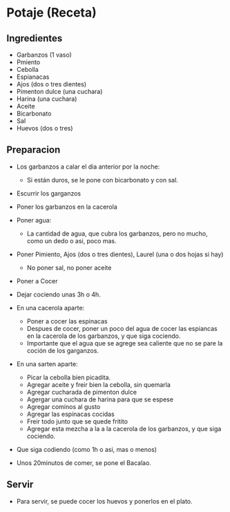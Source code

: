 # Potaje (Receta)

## Ingredientes

- Garbanzos (1 vaso)
- Pmiento
- Cebolla
- Espianacas
- Ajos (dos o tres dientes)
- Pimenton dulce (una cuchara)
- Harina (una cuchara)
- Aceite
- Bicarbonato
- Sal
- Huevos (dos o tres)

## Preparacion

- Los garbanzos a calar el dia anterior por la noche:
  - Si están duros, se le pone con bicarbonato y con sal.

- Escurrir los garganzos
- Poner los garbanzos en la cacerola
- Poner agua:
  - La cantidad de agua, que cubra los garbanzos, pero no mucho, como un dedo o asi, poco mas.
- Poner Pimiento, Ajos (dos o tres dientes), Laurel (una o dos hojas si hay)
  - No poner sal, no poner aceite
- Poner a Cocer
- Dejar cociendo unas 3h o 4h.
- En una cacerola aparte:
  - Poner a cocer las espinacas
  - Despues de cocer, poner un poco del agua de cocer las espiancas en la cacerola de los garbanzos, y que siga cociendo.
  - Importante que el agua que se agrege sea caliente que no se pare la coción de los garganzos.
- En una sarten aparte:
  - Picar la cebolla bien picadita.
  - Agregar aceite y freir bien la cebolla, sin quemarla
  - Agregar cucharada de pimenton dulce
  - Agergar una cuchara de harina para que se espese
  - Agregar cominos al gusto
  - Agregar las espinacas cocidas
  - Freir todo junto que se quede fritito
  - Agregar esta mezcha a la a la cacerola de los garbanzos, y que siga cociendo.
- Que siga codiendo (como 1h o asi, mas o menos)
- Unos 20minutos de comer, se pone el Bacalao.

## Servir

- Para servir, se puede cocer los huevos y ponerlos en el plato.
